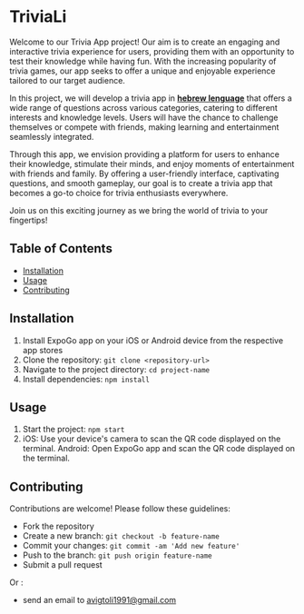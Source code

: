 # TriviaLi

Welcome to our Trivia App project! Our aim is to create an engaging and interactive trivia experience for users, providing them with an opportunity to test their knowledge while having fun. With the increasing popularity of trivia games, our app seeks to offer a unique and enjoyable experience tailored to our target audience.

In this project, we will develop a trivia app in <u>**hebrew lenguage**</u> that offers a wide range of questions across various categories, catering to different interests and knowledge levels. Users will have the chance to challenge themselves or compete with friends, making learning and entertainment seamlessly integrated.

Through this app, we envision providing a platform for users to enhance their knowledge, stimulate their minds, and enjoy moments of entertainment with friends and family. By offering a user-friendly interface, captivating questions, and smooth gameplay, our goal is to create a trivia app that becomes a go-to choice for trivia enthusiasts everywhere.

Join us on this exciting journey as we bring the world of trivia to your fingertips!

## Table of Contents

- [Installation](#installation)
- [Usage](#usage)
- [Contributing](#contributing)

## Installation

1. Install ExpoGo app on your iOS or Android device from the respective app stores 
2. Clone the repository: `git clone <repository-url>`
3. Navigate to the project directory: `cd project-name`
4. Install dependencies: `npm install`

## Usage

1. Start the project: `npm start`
2. iOS: Use your device's camera to scan the QR code displayed on the terminal.
   Android: Open ExpoGo app and scan the QR code displayed on the terminal.

## Contributing

Contributions are welcome! Please follow these guidelines:
- Fork the repository
- Create a new branch: `git checkout -b feature-name`
- Commit your changes: `git commit -am 'Add new feature'`
- Push to the branch: `git push origin feature-name`
- Submit a pull request

Or :
- send an email to avigtoli1991@gmail.com